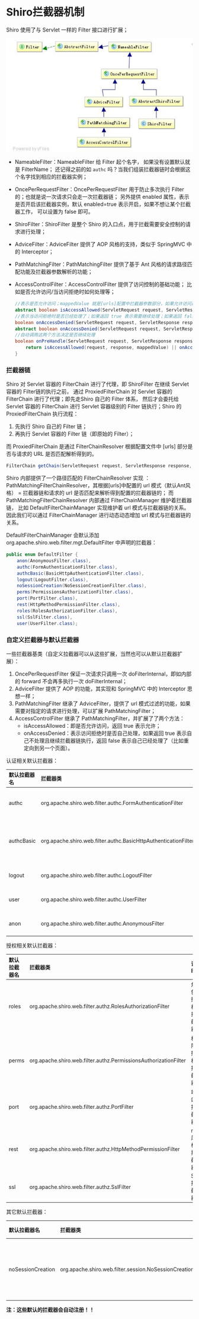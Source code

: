 Shiro拦截器机制
====================================================================
Shiro 使用了与 Servlet 一样的 Filter 接口进行扩展；

![shiro拦截器机制](img/shiro拦截器机制.png)

+ NameableFilter：NameableFilter 给 Filter 起个名字， 如果没有设置默认就是 FilterName；
还记得之前的如 `authc` 吗？当我们组装拦截器链时会根据这个名字找到相应的拦截器实例；
+ OncePerRequestFilter：OncePerRequestFilter 用于防止多次执行 Filter 的；也就是说一次请求只会走一次拦截器链；
另外提供 enabled 属性，表示是否开启该拦截器实例，默认 enabled=true 表示开启，如果不想让某个拦截器工作，
可以设置为 false 即可。
+ ShiroFilter：ShiroFilter 是整个 Shiro 的入口点，用于拦截需要安全控制的请求进行处理；
+ AdviceFilter：AdviceFilter 提供了 AOP 风格的支持，类似于 SpringMVC 中的 Interceptor；
+ PathMatchingFilter：PathMatchingFilter 提供了基于 Ant 风格的请求路径匹配功能及拦截器参数解析的功能；
+ AccessControlFilter：AccessControlFilter 提供了访问控制的基础功能； 比如是否允许访问/当访问拒绝时如何处理等；

    ```java
    //表示是否允许访问；mappedValue 就是[urls]配置中拦截器参数部分，如果允许访问返回 true，否则 false；
    abstract boolean isAccessAllowed(ServletRequest request, ServletResponse response, Object mappedValue) throws Exception;
    //表示当访问拒绝时是否已经处理了；如果返回 true 表示需要继续处理；如果返回 false 表示该拦截器实例已经处理了，将直接返回即可
    boolean onAccessDenied(ServletRequest request, ServletResponse response, Object mappedValue) throws Exception;
    abstract boolean onAccessDenied(ServletRequest request, ServletResponse response) throwsException;
    //自动调用这两个方法决定是否继续处理
    boolean onPreHandle(ServletRequest request, ServletResponse response, Object mappedValue) throws Exception {
        return isAccessAllowed(request, response, mappedValue) || onAccessDenied(request,response, mappedValue);
    }
    ```

### 拦截器链
Shiro 对 Servlet 容器的 FilterChain 进行了代理，即 ShiroFilter 在继续 Servlet 容器的 Filter链的执行之前，
通过 ProxiedFilterChain 对 Servlet 容器的 FilterChain 进行了代理；即先走Shiro 自己的 Filter 体系，
然后才会委托给 Servlet 容器的 FilterChain 进行 Servlet 容器级别的 Filter 链执行；Shiro 的 ProxiedFilterChain 执行流程：

1. 先执行 Shiro 自己的 Filter 链；
2. 再执行 Servlet 容器的 Filter 链（即原始的 Filter）；

而 ProxiedFilterChain 是通过 FilterChainResolver 根据配置文件中 [urls] 部分是否与请求的 URL 是否匹配解析得到的。
```java
FilterChain getChain(ServletRequest request, ServletResponse response, FilterChain originalChain);
```

Shiro 内部提供了一个路径匹配的 FilterChainResolver 实现 ：PathMatchingFilterChainResolver，其根据[urls]中配置的 url 模式（默认Ant风格）
= 拦截器链和请求的 url 是否匹配来解析得到配置的拦截器链的； 而 PathMatchingFilterChainResolver 内部通过 FilterChainManager 维护着拦截器链，
比如 DefaultFilterChainManager 实现维护着 url 模式与拦截器链的关系。因此我们可以通过 FilterChainManager 进行动态动态增加 url 模式与拦截器链的关系。

DefaultFilterChainManager 会默认添加 org.apache.shiro.web.filter.mgt.DefaultFilter 中声明的拦截器：
```java
public enum DefaultFilter {
    anon(AnonymousFilter.class),
    authc(FormAuthenticationFilter.class),
    authcBasic(BasicHttpAuthenticationFilter.class),
    logout(LogoutFilter.class),
    noSessionCreation(NoSessionCreationFilter.class),
    perms(PermissionsAuthorizationFilter.class),
    port(PortFilter.class),
    rest(HttpMethodPermissionFilter.class),
    roles(RolesAuthorizationFilter.class),
    ssl(SslFilter.class),
    user(UserFilter.class);
```

### 自定义拦截器与默认拦截器

一些拦截器基类（自定义拉截器可以从这些扩展，当然也可以从默认拦截器扩展）：

1. OncePerRequestFilter 保证一次请求只调用一次 doFilterInternal，即如内部的 forward 不会再多执行一次 doFilterInternal；
2. AdviceFilter 提供了 AOP 的功能，其实现和 SpringMVC 中的 Interceptor 思想一样；
3. PathMatchingFilter 继承了 AdviceFilter，提供了 url 模式过滤的功能，如果需要对指定的请求进行处理，可以扩展 PathMatchingFilter；
4. AccessControlFilter 继承了 PathMatchingFilter，并扩展了了两个方法：
    + isAccessAllowed：即是否允许访问，返回 true 表示允许；
    + onAccessDenied：表示访问拒绝时是否自己处理，如果返回 true 表示自己不处理且继续拦截器链执行，返回 false 表示自己已经处理了（比如重定向到另一个页面）。


认证相关默认拦截器：

| 默认拉截器名 | 拦截器类 | 说明 |
| :-----------| :-------| :----|
| authc | org.apache.shiro.web.filter.authc.FormAuthenticationFilter | 基于表单的拦截器 |
| authcBasic | org.apache.shiro.web.filter.authc.BasicHttpAuthenticationFilter | Basic HTTP 身份验证拦截器 |
| logout | org.apache.shiro.web.filter.authc.LogoutFilter | 退出拦截器 |
| user | org.apache.shiro.web.filter.authc.UserFilter | 用户拦截器 |
| anon | org.apache.shiro.web.filter.authc.AnonymousFilter | 匿名拦截器 |

授权相关默认拦截器：

| 默认拉截器名 | 拦截器类 | 说明 |
| :-----------| :-------| :----|
| roles | org.apache.shiro.web.filter.authz.RolesAuthorizationFilter | 角色授权拦截器 |
| perms | org.apache.shiro.web.filter.authz.PermissionsAuthorizationFilter | 权限授权拦截器 |
| port | org.apache.shiro.web.filter.authz.PortFilter | 端口拦截器 |
| rest | org.apache.shiro.web.filter.authz.HttpMethodPermissionFilter | rest 风格拦截器 |
| ssl | org.apache.shiro.web.filter.authz.SslFilter | SSL 拦截器 |

其它默认拦截器：

| 默认拉截器名 | 拦截器类 | 说明 |
| :-----------| :-------| :----|
| noSessionCreation | org.apache.shiro.web.filter.session.NoSessionCreationFilter | 不创建会话拦截器 |

**注：这些默认的拦截器会自动注册！！**
